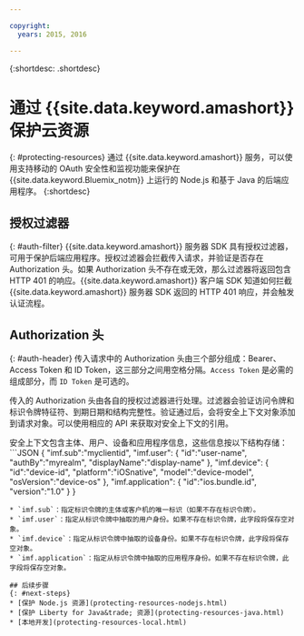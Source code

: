 ```yaml
---

copyright:
  years: 2015, 2016

---
```


{:shortdesc: .shortdesc}

# 通过 {{site.data.keyword.amashort}} 保护云资源
{: #protecting-resources}
通过 {{site.data.keyword.amashort}} 服务，可以使用支持移动的 OAuth 安全性和监视功能来保护在 {{site.data.keyword.Bluemix_notm}} 上运行的 Node.js 和基于 Java 的后端应用程序。
{:shortdesc}
## 授权过滤器
{: #auth-filter}
{{site.data.keyword.amashort}} 服务器 SDK 具有授权过滤器，可用于保护后端应用程序。授权过滤器会拦截传入请求，并验证是否存在 Authorization 头。如果 Authorization 头不存在或无效，那么过滤器将返回包含 HTTP 401 的响应。{{site.data.keyword.amashort}} 客户端 SDK 知道如何拦截 {{site.data.keyword.amashort}} 服务器 SDK 返回的 HTTP 401 响应，并会触发认证流程。
## Authorization 头
{: #auth-header}
传入请求中的 Authorization 头由三个部分组成：Bearer、Access Token 和 ID Token，这三部分之间用空格分隔。`Access Token` 是必需的组成部分，而 `ID Token` 是可选的。

传入的 Authorization 头由各自的授权过滤器进行处理。过滤器会验证访问令牌和标识令牌特征符、到期日期和结构完整性。验证通过后，会将安全上下文对象添加到请求对象。可以使用相应的 API 来获取对安全上下文的引用。

安全上下文包含主体、用户、设备和应用程序信息，这些信息按以下结构存储：```JSON
{
    "imf.sub":"myclientid",
    "imf.user": {
        "id":"user-name",
        "authBy":"myrealm",
        "displayName":"display-name"
    },
    "imf.device": {
        "id":"device-id",
        "platform":"iOSnative",
        "model":"device-model",
        "osVersion":"device-os"
    },
    "imf.application": {
        "id":"ios.bundle.id",
        "version":"1.0"
    }
}
```
* `imf.sub`：指定标识令牌的主体或客户机的唯一标识（如果不存在标识令牌）。
* `imf.user`：指定从标识令牌中抽取的用户身份。如果不存在标识令牌，此字段将保存空对象。
* `imf.device`：指定从标识令牌中抽取的设备身份。如果不存在标识令牌，此字段将保存空对象。
* `imf.application`：指定从标识令牌中抽取的应用程序身份。如果不存在标识令牌，此字段将保存空对象。

## 后续步骤
{: #next-steps}
* [保护 Node.js 资源](protecting-resources-nodejs.html)
* [保护 Liberty for Java&trade; 资源](protecting-resources-java.html)
* [本地开发](protecting-resources-local.html)
